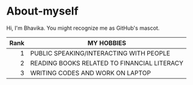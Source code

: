 # About-myself
Hi, I'm Bhavika. You might recognize me as GitHub's mascot.
<br>

| Rank | MY HOBBIES |
|-----:|---------------|
|     1|   PUBLIC SPEAKING/INTERACTING WITH PEOPLE           |
|     2|  READING BOOKS RELATED TO FINANCIAL LITERACY           |
|     3|       WRITING CODES AND WORK ON LAPTOP       |


